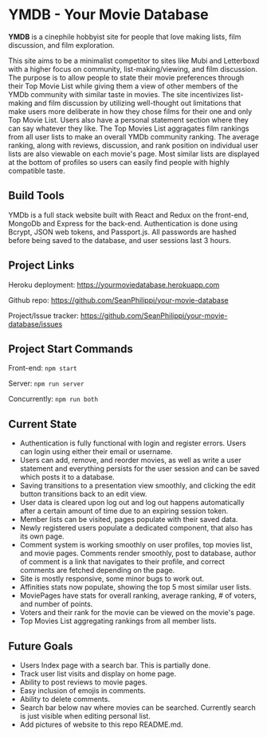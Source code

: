 # YMDB - Your Movie Database

**YMDB** is a cinephile hobbyist site for people that love making lists, film discussion, and film exploration.

This site aims to be a minimalist competitor to sites like Mubi and Letterboxd with a higher focus on community, list-making/viewing, and film discussion. The purpose is to allow people to state their movie preferences through their Top Movie List while giving them a view of other members of the YMDb community with similar taste in movies. The site incentivizes list-making and film discussion by utilizing well-thought out limitations that make users more deliberate in how they chose films for their one and only Top Movie List. Users also have a personal statement section where they can say whatever they like. The Top Movies List aggragates film rankings from all user lists to make an overall YMDb community ranking. The average ranking, along with reviews, discussion, and rank position on individual user lists are also viewable on each movie's page. Most similar lists are displayed at the bottom of profiles so users can easily find people with highly compatible taste.

## Build Tools

YMDb is a full stack website built with React and Redux on the front-end, MongoDb and Express for the back-end.  Authentication is done using Bcrypt, JSON web tokens, and Passport.js.  All passwords are hashed before being saved to the database, and user sessions last 3 hours.

## Project Links

Heroku deployment: https://yourmoviedatabase.herokuapp.com

Github repo: https://github.com/SeanPhilippi/your-movie-database

Project/Issue tracker: https://github.com/SeanPhilippi/your-movie-database/issues

## Project Start Commands

Front-end: ```npm start```

Server: ```npm run server```

Concurrently: ```npm run both```

## Current State

* Authentication is fully functional with login and register errors.  Users can login using either their email or username.
* Users can add, remove, and reorder movies, as well as write a user statement and everything persists for the user session and can be saved which posts it to a database.
* Saving transitions to a presentation view smoothly, and clicking the edit button transitions back to an edit view.
* User data is cleared upon log out and log out happens automatically after a certain amount of time due to an expiring session token.
* Member lists can be visited, pages populate with their saved data.
* Newly registered users populate a dedicated component, that also has its own page.
* Comment system is working smoothly on user profiles, top movies list, and movie pages.  Comments render smoothly, post to database, author of comment is a link that navigates to their profile, and correct comments are fetched depending on the page.
* Site is mostly responsive, some minor bugs to work out.
* Affinities stats now populate, showing the top 5 most similar user lists.
* MoviePages have stats for overall ranking, average ranking, # of voters, and number of points.
* Voters and their rank for the movie can be viewed on the movie's page.
* Top Movies List aggregating rankings from all member lists.

## Future Goals
* Users Index page with a search bar. This is partially done.
* Track user list visits and display on home page.
* Ability to post reviews to movie pages. 
* Easy inclusion of emojis in comments. 
* Ability to delete comments.
* Search bar below nav where movies can be searched. Currently search is just visible when editing personal list.
* Add pictures of website to this repo README.md.

<!--
Home Page

<img src="/public/" alt="alt text" width="75%" height="75%">

Profile Page

<img src="/public/" alt="alt text" width="75%" height="75%">

<img src="/public/" alt="alt text" width="75%" height="75%">

<img src="/public/" alt="alt text" width="75%" height="75%">

Movie Page

<img src="/public/" alt="alt text" width="75%" height="75%">

Log in/Register Pages

<img src="/public/" alt="alt text" width="75%" height="75%">

<img src="/public/" alt="alt text" width="75%" height="75%">
-->
